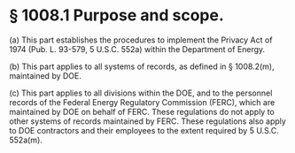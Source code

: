 # § 1008.1   Purpose and scope.

(a) This part establishes the procedures to implement the Privacy Act of 1974 (Pub. L. 93-579, 5 U.S.C. 552a) within the Department of Energy.


(b) This part applies to all systems of records, as defined in § 1008.2(m), maintained by DOE.


(c) This part applies to all divisions within the DOE, and to the personnel records of the Federal Energy Regulatory Commission (FERC), which are maintained by DOE on behalf of FERC. These regulations do not apply to other systems of records maintained by FERC. These regulations also apply to DOE contractors and their employees to the extent required by 5 U.S.C. 552a(m).




